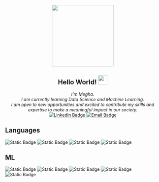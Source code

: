 <div id="header" align="center">
  <img src="https://media.giphy.com/media/qT3NpahR7tGnOqqjng/giphy.gif" width="200"/>
</div>
<h2 align="center">
  Hello World!
  <img src="https://media.giphy.com/media/hvRJCLFzcasrR4ia7z/giphy.gif" width="30px"/>
</h2>
<div id="about" align="center">
  <i>I'm Megha.<br>
    I am currently learning Data Science and Machine Learning.<br>
     I am open to new opportunities and excited to contribute my skills and expertise to make a meaningful impact in our society. 
  </i>
</div>
<div id="badges" align="center">
  <a href="https://www.linkedin.com/in/megha-s-89b520149/">
    <img src="https://img.shields.io/badge/LinkedIn-blue?style=for-the-badge&logo=linkedin&logoColor=white" alt="LinkedIn Badge"/>
  </a>
  <a href="meghaaaasharma@gmail.com">
    <img src="https://img.shields.io/badge/Email-white?style=for-the-badge&logo=gmail" alt="Email Badge"/>
  </a>
</div>
  <div id="profile_views" align=center>
  <img src="https://komarev.com/ghpvc/?username=meghaa11&style=flat-square&color=blue" align="center" alt=""/ >
  </div>
  <div>
    <h2>Languages</h2>
    <div id="badges">
    <img alt="Static Badge" src="https://img.shields.io/badge/Python-black?style=for-the-badge&logo=python">
    <img alt="Static Badge" src="https://img.shields.io/badge/Java-black?style=for-the-badge&logo=oracle">
    <img alt="Static Badge" src="https://img.shields.io/badge/C-black?style=for-the-badge&logo=C">
    <img alt="Static Badge" src="https://img.shields.io/badge/SQL-black?style=for-the-badge&logo=mysql">

  </div>
  <div>
    <h2>ML</h2>
    <div id="badges">
    <img alt="Static Badge" src="https://img.shields.io/badge/Pandas-black?style=for-the-badge&logo=pandas">
    <img alt="Static Badge" src="https://img.shields.io/badge/Numpy-black?style=for-the-badge&logo=numpy">
    <img alt="Static Badge" src="https://img.shields.io/badge/Matplotlib-black?style=for-the-badge&logo=m">
    <img alt="Static Badge" src="https://img.shields.io/badge/scikit--learn-black?style=for-the-badge&logo=scikit-learn">
    <img alt="Static Badge" src="https://img.shields.io/badge/seaborn-black?style=for-the-badge">



  </div>
<!--
**meghaa11/meghaa11** is a ✨ _special_ ✨ repository because its `README.md` (this file) appears on your GitHub profile.

Here are some ideas to get you started:

- 🔭 I’m currently working on ...
- 🌱 I’m currently learning ...
- 👯 I’m looking to collaborate on ...
- 🤔 I’m looking for help with ...
- 💬 Ask me about ...
- 📫 How to reach me: ...
- 😄 Pronouns: ...
- ⚡ Fun fact: ...
-->


